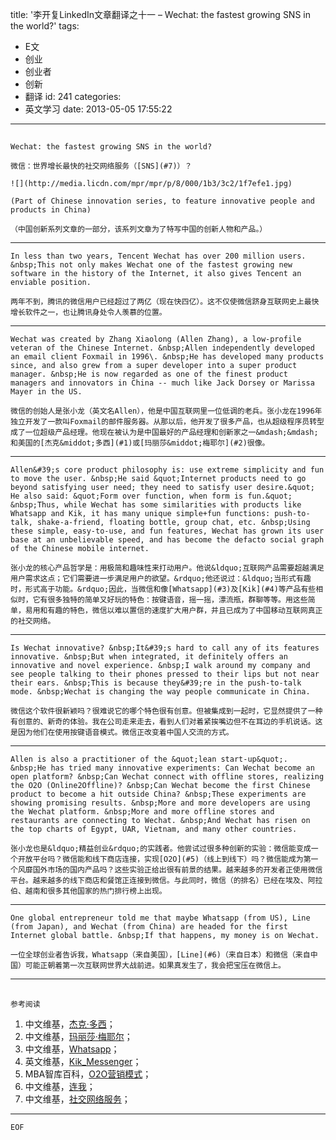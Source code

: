 title: '李开复LinkedIn文章翻译之十一 – Wechat: the fastest growing SNS in the world?'
tags:
  - E文
  - 创业
  - 创业者
  - 创新
  - 翻译
id: 241
categories:
  - 英文学习
date: 2013-05-05 17:55:22
---

## 
	Wechat: the fastest growing SNS in the world?

	微信：世界增长最快的社交网络服务（[SNS](#7)）？

	![](http://media.licdn.com/mpr/mpr/p/8/000/1b3/3c2/1f7efe1.jpg)

	(Part of Chinese innovation series, to feature innovative people and products in China)

	（中国创新系列文章的一部分，该系列文章为了特写中国的创新人物和产品。）

* * *

	In less than two years, Tencent Wechat has over 200 million users. &nbsp;This not only makes Wechat one of the fastest growing new software in the history of the Internet, it also gives Tencent an enviable position.

	两年不到，腾讯的微信用户已经超过了两亿（现在快四亿）。这不仅使微信跻身互联网史上最快增长软件之一，也让腾讯身处令人羡慕的位置。

* * *

	Wechat was created by Zhang Xiaolong (Allen Zhang), a low-profile veteran of the Chinese Internet. &nbsp;Allen independently developed an email client Foxmail in 1996\. &nbsp;He has developed many products since, and also grew from a super developer into a super product manager. &nbsp;He is now regarded as one of the finest product managers and innovators in China -- much like Jack Dorsey or Marissa Mayer in the US.

	微信的创始人是张小龙（英文名Allen），他是中国互联网里一位低调的老兵。张小龙在1996年独立开发了一款叫Foxmail的邮件服务器。从那以后，他开发了很多产品，也从超级程序员转型成了一位超级产品经理。他现在被认为是中国最好的产品经理和创新家之一&mdash;&mdash;和美国的[杰克&middot;多西](#1)或[玛丽莎&middot;梅耶尔](#2)很像。

* * *

	Allen&#39;s core product philosophy is: use extreme simplicity and fun to move the user. &nbsp;He said &quot;Internet products need to go beyond satisfying user need; they need to satisfy user desire.&quot; He also said: &quot;Form over function, when form is fun.&quot; &nbsp;Thus, while Wechat has some similarities with products like Whatsapp and Kik, it has many unique simple+fun functions: push-to-talk, shake-a-friend, floating bottle, group chat, etc. &nbsp;Using these simple, easy-to-use, and fun features, Wechat has grown its user base at an unbelievable speed, and has become the defacto social graph of the Chinese mobile internet.

	张小龙的核心产品哲学是：用极简和趣味性来打动用户。他说&ldquo;互联网产品需要超越满足用户需求这点；它们需要进一步满足用户的欲望。&rdquo;他还说过：&ldquo;当形式有趣时，形式高于功能。&rdquo;因此，当微信和像[Whatsapp](#3)及[Kik](#4)等产品有些相似时，它有很多独特的简单又好玩的特色：按键语音，摇一摇，漂流瓶，群聊等等。用这些简单，易用和有趣的特色，微信以难以置信的速度扩大用户群，并且已成为了中国移动互联网真正的社交网络。

* * *

	Is Wechat innovative? &nbsp;It&#39;s hard to call any of its features innovative. &nbsp;But when integrated, it definitely offers an innovative and novel experience. &nbsp;I walk around my company and see people talking to their phones pressed to their lips but not near their ears. &nbsp;This is because they&#39;re in the push-to-talk mode. &nbsp;Wechat is changing the way people communicate in China.

	微信这个软件很新颖吗？很难说它的哪个特色很有创意。但被集成到一起时，它显然提供了一种有创意的、新奇的体验。我在公司走来走去，看到人们对着紧挨嘴边但不在耳边的手机说话。这是因为他们在使用按键语音模式。微信正改变着中国人交流的方式。

* * *

	Allen is also a practitioner of the &quot;lean start-up&quot;. &nbsp;He has tried many innovative experiments: Can Wechat become an open platform? &nbsp;Can Wechat connect with offline stores, realizing the O2O (Online2Offline)? &nbsp;Can Wechat become the first Chinese product to become a hit outside China? &nbsp;These experiments are showing promising results. &nbsp;More and more developers are using the Wechat platform. &nbsp;More and more offline stores and restaurants are connecting to Wechat. &nbsp;And Wechat has risen on the top charts of Egypt, UAR, Vietnam, and many other countries.

	张小龙也是&ldquo;精益创业&rdquo;的实践者。他尝试过很多种创新的实验：微信能变成一个开放平台吗？微信能和线下商店连接，实现[O2O](#5)（线上到线下）吗？微信能成为第一个风靡国外市场的国内产品吗？这些实验正给出很有前景的结果。越来越多的开发者正使用微信平台。越来越多的线下商店和餐馆正连接到微信。与此同时，微信（的排名）已经在埃及、阿拉伯、越南和很多其他国家的热门排行榜上出现。

* * *

	One global entrepreneur told me that maybe Whatsapp (from US), Line (from Japan), and Wechat (from China) are headed for the first Internet global battle. &nbsp;If that happens, my money is on Wechat.

	一位全球创业者告诉我，Whatsapp（来自美国），[Line](#6)（来自日本）和微信（来自中国）可能正朝着第一次互联网世界大战前进。如果真发生了，我会把宝压在微信上。

* * *

## 
	参考阅读

1.  中文维基，[杰克&middot;多西](http://zh.wikipedia.org/wiki/%E6%9D%B0%E5%85%8B%C2%B7%E5%A4%9A%E8%A5%BF)；
2.  中文维基，[玛丽莎&middot;梅耶尔](http://zh.wikipedia.org/wiki/%E6%A2%85%E9%BA%97%E8%8E%8E%C2%B7%E6%A2%85%E7%88%BE)；
3.  中文维基，[Whatsapp](http://zh.wikipedia.org/wiki/WhatsApp)；
4.  英文维基，[Kik_Messenger](http://en.wikipedia.org/wiki/Kik_Messenger)；
5.  MBA智库百科，[O2O营销模式](http://wiki.mbalib.com/wiki/O2O%E8%90%A5%E9%94%80%E6%A8%A1%E5%BC%8F)；
6.  中文维基，[连我](http://zh.wikipedia.org/wiki/%E8%BF%9E%E6%88%91)；
7.  中文维基，[社交网络服务](http://zh.wikipedia.org/wiki/%E7%A4%BE%E4%BA%A4%E7%BD%91%E7%BB%9C%E6%9C%8D%E5%8A%A1)；

* * *

	EOF